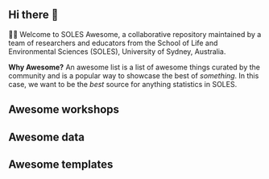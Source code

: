 ## Hi there 👋

<!--

**Here are some ideas to get you started:**

🙋‍♀️ A short introduction - what is your organization all about?
🌈 Contribution guidelines - how can the community get involved?
👩‍💻 Useful resources - where can the community find your docs? Is there anything else the community should know?
🍿 Fun facts - what does your team eat for breakfast?
🧙 Remember, you can do mighty things with the power of [Markdown](https://docs.github.com/github/writing-on-github/getting-started-with-writing-and-formatting-on-github/basic-writing-and-formatting-syntax)
-->

🙋‍♀️ Welcome to SOLES Awesome, a collaborative repository maintained by a team of researchers and educators from the School of Life and Environmental Sciences (SOLES), University of Sydney, Australia. 

**Why Awesome?** An awesome list is a list of awesome things curated by the community and is a popular way to showcase the best of *something*. In this case, we want to be the *best* source for anything statistics in SOLES.

## Awesome workshops

## Awesome data

## Awesome templates
